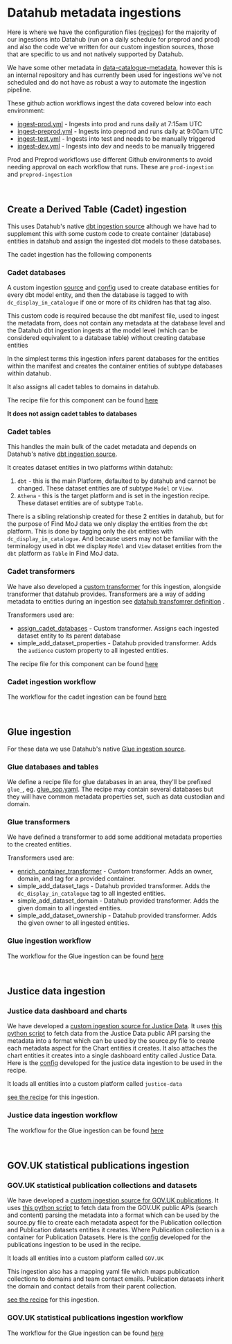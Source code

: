 # Datahub metadata ingestions
Here is where we have the configuration files ([recipes](https://datahubproject.io/docs/metadata-ingestion/recipe_overview/)) for the majority of our ingestions into Datahub (run on a daily schedule for preprod and prod) and also the code we've written for our custom ingestion sources, those that are specific to us and not natively supported by Datahub.

We have some other metadata in [data-catalogue-metadata](https://github.com/ministryofjustice/data-catalogue-metadata), however this is an internal repository and has currently been used for ingestions we've not scheduled and do not have as robust a way to automate the ingestion pipeline.

These github action workflows ingest the data covered below into each environment:
- [ingest-prod.yml](.github/workflows/ingest-prod.yml) - Ingests into prod and runs daily at 7:15am UTC
- [ingest-preprod.yml](.github/workflows/ingest-preprod.yml) - Ingests into preprod and runs daily at 9:00am UTC
- [ingest-test.yml](.github/workflows/ingest-test.yml) - Ingests into test and needs to be manually triggered
- [ingest-dev.yml](.github/workflows/ingest-dev.yml) - Ingests into dev and needs to be manually triggered

Prod and Preprod workflows use different Github environments to avoid needing approval on each workflow that runs. These are `prod-ingestion` and `preprod-ingestion`

</br>

## Create a Derived Table (Cadet) ingestion

This uses Datahub's native [dbt ingestion source](https://datahubproject.io/docs/generated/ingestion/sources/dbt/) although we have had to supplement this with some custom code to create container (database) entities in datahub and assign the ingested dbt models to these databases.

The cadet ingestion has the following components

### Cadet databases
A custom ingestion [source](ingestion/create_cadet_databases_source/source) and [config](ingestion/create_cadet_databases_source/config) used to create database entities for every dbt model entity, and then the database is tagged to with `dc_display_in_catalogue` if one or more of its children has that tag also.

This custom code is required because the dbt manifest file, used to ingest the metadata from, does not contain any metadata at the database level and the Datahub dbt ingestion ingests at the model level (which can be considered equivalent to a database table) without creating database entities

In the simplest terms this ingestion infers parent databases for the entities within the manifest and creates the container entities of subtype databases within datahub. 

It also assigns all cadet tables to domains in datahub.

The recipe file for this component can be found [here](ingestion/create_cadet_databases.yaml)

**It does not assign cadet tables to databases**

### Cadet tables
This handles the main bulk of the cadet metadata and depends on Datahub's native [dbt ingestion source](https://datahubproject.io/docs/generated/ingestion/sources/dbt/). 

It creates dataset entities in two platforms within datahub:
1. `dbt` - this is the main Platform, defaulted to by datahub and cannot be changed. These dataset entities are of subtype `Model` or `View`.
2. `Athena` - this is the target platform and is set in the ingestion recipe. These dataset entities are of subtype `Table`.

There is a sibling relationship created for these 2 entities in datahub, but for the purpose of Find MoJ data we only display the entities from the `dbt` platform. This is done by tagging only the `dbt` entities with `dc_display_in_catalogue`. And because users may not be familiar with the terminalogy used in dbt we display `Model` and `View` dataset entities from the `dbt` platform as `Table` in Find MoJ data.

### Cadet transformers
We have also developed a [custom transformer](https://datahubproject.io/docs/actions/guides/developing-a-transformer/) for this ingestion, alongside transformer that datahub provides. Transformers are a way of adding metadata to entities during an ingestion see [datahub transfomrer definition](https://datahubproject.io/docs/metadata-ingestion/docs/transformer/intro/) .

Transformers used are:
- [assign_cadet_databases](ingestion/transformers/assign_cadet_databases.py) - Custom transformer. Assigns each ingested dataset entity to its parent database
- simple_add_dataset_properties - Datahub provided transformer. Adds the `audience` custom property to all ingested entities.

The recipe file for this component can be found [here](ingestion/cadet.yaml)

### Cadet ingestion workflow
The workflow for the cadet ingestion can be found [here](.github/workflows/ingest-cadet-metadata.yml)

</br>

## Glue ingestion
For these data we use Datahub's native [Glue ingestion source](https://datahubproject.io/docs/generated/ingestion/sources/glue/).

### Glue databases and tables
We define a recipe file for glue databases in an area, they'll be prefixed `glue_`, eg. [glue_sop.yaml](ingestion/glue_sop.yaml). The recipe may contain several databases but they will have common metadata properties set, such as data custodian and domain.

### Glue transformers
We have defined a transformer to add some additional metadata properties to the created entities.

Transformers used are:
- [enrich_container_transformer](ingestion/transformers/enrich_container_transformer.py) - Custom transformer. Adds an owner, domain, and tag for a provided container.
- simple_add_dataset_tags - Datahub provided transformer. Adds the `dc_display_in_catalogue` tag to all ingested entities.
- simple_add_dataset_domain - Datahub provided transformer. Adds the given domain to all ingested entities.
- simple_add_dataset_ownership - Datahub provided transformer. Adds the given owner to all ingested entities.

### Glue ingestion workflow
The workflow for the Glue ingestion can be found [here](.github/workflows/ingest-glue-data.yml)

</br>

## Justice data ingestion

### Justice data dashboard and charts
We have developed a [custom ingestion source for Justice Data](ingestion/justice_data_source/source.py). It uses [this python script](ingestion/justice_data_source/api_client.py) to fetch data from the Justice Data public API parsing the metadata into a format which can be used by the source.py file to create each metadata aspect for the Chart entities it creates. It also attaches the chart entities it creates into a single dashboard entity called Justice Data. Here is the [config](ingestion/justice_data_source/config.py) developed for the justice data ingestion to be used in the recipe.

It loads all entities into a custom platform called `justice-data`

[see the recipe](ingestion/justice_data_ingest.yaml) for this ingestion. 

### Justice data ingestion workflow
The workflow for the Glue ingestion can be found [here](.github/workflows/ingest-justice-data.yml)

</br>

## GOV.UK statistical publications ingestion

### GOV.UK statistical publication collections and datasets
We have developed a [custom ingestion source for GOV.UK publications](ingestion/moj_statistical_publications_source/source.py). It uses [this python script](ingestion/moj_statistical_publications_source/api_client.py) to fetch data from the GOV.UK public APIs (search and content) parsing the metadata into a format which can be used by the source.py file to create each metadata aspect for the Publication collection and Publication datasets entities it creates. Where Publication collection is a container for Publication Datasets. Here is the [config](ingestion/moj_statistical_publications_source/config.py) developed for the publications ingestion to be used in the recipe.

It loads all entities into a custom platform called `GOV.UK`

This ingestion also has a mapping yaml file which maps publication collections to domains and team contact emails. Publication datasets inherit the domain and contact details from their parent collection.

[see the recipe](ingestion/moj_publications.yaml) for this ingestion. 

### GOV.UK statistical publications ingestion workflow
The workflow for the Glue ingestion can be found [here](.github/workflows/ingest-moj-publications.yml)
